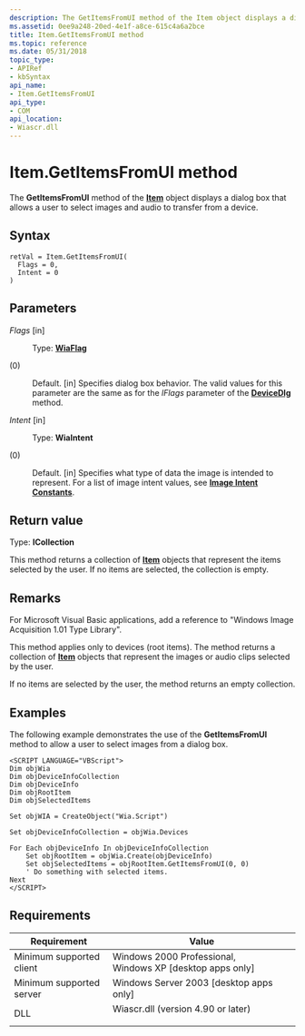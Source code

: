 ```yaml
---
description: The GetItemsFromUI method of the Item object displays a dialog box that allows a user to select images and audio to transfer from a device.
ms.assetid: 0ee9a248-20ed-4e1f-a8ce-615c4a6a2bce
title: Item.GetItemsFromUI method
ms.topic: reference
ms.date: 05/31/2018
topic_type: 
- APIRef
- kbSyntax
api_name: 
- Item.GetItemsFromUI
api_type: 
- COM
api_location: 
- Wiascr.dll
---
```


# Item.GetItemsFromUI method

The **GetItemsFromUI** method of the [**Item**](-wia-item.md) object displays a dialog box that allows a user to select images and audio to transfer from a device.

## Syntax


```JScript
retVal = Item.GetItemsFromUI(
  Flags = 0,
  Intent = 0
)
```



## Parameters

<dl> <dt>

*Flags* \[in\]
</dt> <dd>

Type: **[**WiaFlag**](-wia-wiaflag.md)**

<dt>



 (0)


</dt> <dd>

Default. \[in\] Specifies dialog box behavior. The valid values for this parameter are the same as for the *lFlags* parameter of the [**DeviceDlg**](/windows/desktop/api/wia_xp/nf-wia_xp-iwiaitem-devicedlg) method.

</dd> </dl> </dd> <dt>

*Intent* \[in\]
</dt> <dd>

Type: **WiaIntent**

<dt>



 (0)


</dt> <dd>

Default. \[in\] Specifies what type of data the image is intended to represent. For a list of image intent values, see [**Image Intent Constants**](-wia-imageintentconstants.md).

</dd> </dl> </dd> </dl>

## Return value

Type: **ICollection**

This method returns a collection of [**Item**](-wia-item.md) objects that represent the items selected by the user. If no items are selected, the collection is empty.

## Remarks

For Microsoft Visual Basic applications, add a reference to "Windows Image Acquisition 1.01 Type Library".

This method applies only to devices (root items). The method returns a collection of [**Item**](-wia-item.md) objects that represent the images or audio clips selected by the user.

If no items are selected by the user, the method returns an empty collection.

## Examples

The following example demonstrates the use of the **GetItemsFromUI** method to allow a user to select images from a dialog box.


```JScript
<SCRIPT LANGUAGE="VBScript">
Dim objWia
Dim objDeviceInfoCollection
Dim objDeviceInfo
Dim objRootItem
Dim objSelectedItems
 
Set objWIA = CreateObject("Wia.Script")
 
Set objDeviceInfoCollection = objWia.Devices
 
For Each objDeviceInfo In objDeviceInfoCollection
    Set objRootItem = objWia.Create(objDeviceInfo)
    Set objSelectedItems = objRootItem.GetItemsFromUI(0, 0)
    ' Do something with selected items.
Next
</SCRIPT>
```



## Requirements



| Requirement | Value |
|-------------------------------------|---------------------------------------------------------------------------------------------------------------|
| Minimum supported client<br/> | Windows 2000 Professional, Windows XP \[desktop apps only\]<br/>                                        |
| Minimum supported server<br/> | Windows Server 2003 \[desktop apps only\]<br/>                                                          |
| DLL<br/>                      | <dl> <dt>Wiascr.dll (version 4.90 or later)</dt> </dl> |



 

 




